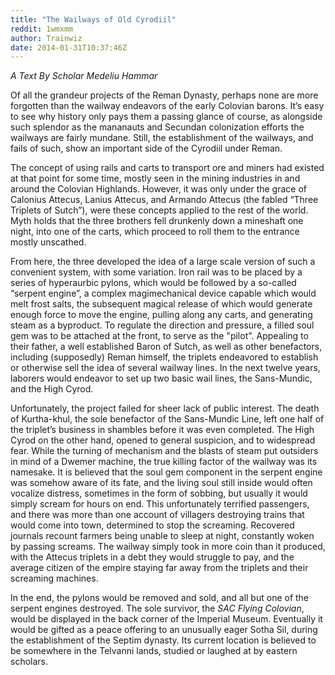 ```yaml
---
title: "The Wailways of Old Cyrodiil"
reddit: 1wmxmm
author: Trainwiz
date: 2014-01-31T10:37:46Z
---
```


*A Text By Scholar Medeliu Hammar*

Of all the grandeur projects of the Reman Dynasty, perhaps none are more forgotten than the wailway endeavors of the early Colovian barons. It’s easy to see why history only pays them a passing glance of course, as alongside such splendor as the mananauts and Secundan colonization efforts the wailways are fairly mundane. Still, the establishment of the wailways, and fails of such, show an important side of the Cyrodiil under Reman.

The concept of using rails and carts to transport ore and miners had existed at that point for some time, mostly seen in the mining industries in and around the Colovian Highlands. However, it was only under the grace of Calonius Attecus, Lanius Attecus, and Armando Attecus (the fabled “Three Triplets of Sutch”), were these concepts applied to the rest of the world. Myth holds that the three brothers fell drunkenly down a mineshaft one night, into one of the carts, which proceed to roll them to the entrance mostly unscathed. 

From here, the three developed the idea of a large scale version of such a convenient system, with some variation. Iron rail was to be placed by a series of hyperaurbic pylons, which would be followed by a so-called “serpent engine”, a complex magimechanical device capable which would melt frost salts, the subsequent magical release of which would generate enough force to move the engine, pulling along any carts, and generating steam as a byproduct. To regulate the direction and pressure, a filled soul gem was to be attached at the front, to serve as the "pilot". Appealing to their father, a well established Baron of Sutch, as well as other benefactors, including (supposedly) Reman himself, the triplets endeavored to establish or otherwise sell the idea of several wailway lines. In the next twelve years, laborers would endeavor to set up two basic wail lines, the Sans-Mundic, and the High Cyrod. 

Unfortunately, the project failed for sheer lack of public interest. The death of Kurtha-khul, the sole benefactor of the Sans-Mundic Line, left one half of the triplet’s business in shambles before it was even completed. The High Cyrod on the other hand, opened to general suspicion, and to widespread fear. While the turning of mechanism and the blasts of steam put outsiders in mind of a Dwemer machine, the true killing factor of the wailway was its namesake. It is believed that the soul gem component in the serpent engine was somehow aware of its fate, and the living soul still inside would often vocalize distress, sometimes in the form of sobbing, but usually it would simply scream for hours on end. This unfortunately terrified passengers, and there was more than one account of villagers destroying trains that would come into town, determined to stop the screaming. Recovered journals recount farmers being unable to sleep at night, constantly woken by passing screams. The wailway simply took in more coin than it produced, with the Attecus triplets in a debt they would struggle to pay, and the average citizen of the empire staying far away from the triplets and their screaming machines. 

In the end, the pylons would be removed and sold, and all but one of the serpent engines destroyed. The sole survivor, the *SAC Flying Colovian*, would be displayed in the back corner of the Imperial Museum. Eventually it would be gifted as a peace offering to an unusually eager Sotha Sil, during the establishment of the Septim dynasty. Its current location is believed to be somewhere in the Telvanni lands, studied or laughed at by eastern scholars.
